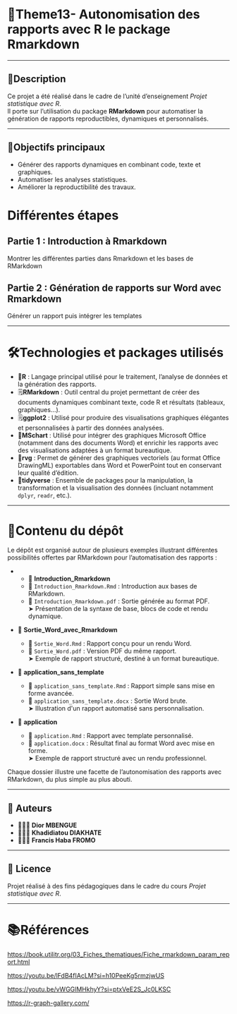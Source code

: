 # 🧠Theme13- Autonomisation des rapports avec R le package Rmarkdown

---
## 📝Description

Ce projet a été réalisé dans le cadre de l’unité d’enseignement *Projet statistique avec R*.  
Il porte sur l’utilisation du package **RMarkdown** pour automatiser la génération de rapports reproductibles, dynamiques et personnalisés.

---
## 🎯Objectifs principaux

- Générer des rapports dynamiques en combinant code, texte et graphiques.
- Automatiser les analyses statistiques.
- Améliorer la reproductibilité des travaux.

# Différentes étapes

## Partie 1 : Introduction à Rmarkdown

Montrer les différentes parties  dans Rmarkdown et les bases de RMarkdown

## Partie 2 : Génération de rapports sur Word avec Rmarkdown

Générer un rapport puis intégrer les templates

---
# 🛠️Technologies et packages utilisés


- 🧮**R** : Langage principal utilisé pour le traitement, l’analyse de données et la génération des rapports.
- 🗒️**RMarkdown** : Outil central du projet permettant de créer des documents dynamiques combinant texte, code R et résultats (tableaux, graphiques...).
- 🗒️**ggplot2** : Utilisé pour produire des visualisations graphiques élégantes et personnalisées à partir des données analysées.
- 🧩**MSchart** : Utilisé pour intégrer des graphiques Microsoft Office (notamment dans des documents Word) et enrichir les rapports avec des visualisations adaptées à un format bureautique.
- 🎨**rvg** : Permet de générer des graphiques vectoriels (au format Office DrawingML) exportables dans Word et PowerPoint tout en conservant leur qualité d’édition.
- 🔧**tidyverse** : Ensemble de packages pour la manipulation, la transformation et la visualisation des données (incluant notamment `dplyr`, `readr`, etc.).
---
# 📂Contenu du dépôt

Le dépôt est organisé autour de plusieurs exemples illustrant différentes possibilités offertes par RMarkdown pour l’automatisation des rapports :

- - 📂 **Introduction_Rmarkdown**  
  - 📄 `Introduction_Rmarkdown.Rmd` : Introduction aux bases de RMarkdown.  
  - 📄 `Introduction_Rmarkdown.pdf` : Sortie générée au format PDF.  
  ➤ Présentation de la syntaxe de base, blocs de code et rendu dynamique.

- 📂 **Sortie_Word_avec_Rmarkdown**  
  - 📄 `Sortie_Word.Rmd` : Rapport conçu pour un rendu Word.  
  - 📄 `Sortie_Word.pdf` : Version PDF du même rapport.  
  ➤ Exemple de rapport structuré, destiné à un format bureautique.

- 📂 **application_sans_template**  
  - 📄 `application_sans_template.Rmd` : Rapport simple sans mise en forme avancée.  
  - 📄 `application_sans_template.docx` : Sortie Word brute.  
  ➤ Illustration d'un rapport automatisé sans personnalisation.

- 📂 **application**  
  - 📄 `application.Rmd` : Rapport avec template personnalisé.  
  - 📄 `application.docx` : Résultat final au format Word avec mise en forme.  
  ➤ Exemple de rapport structuré avec un rendu professionnel.

Chaque dossier illustre une facette de l’autonomisation des rapports avec RMarkdown, du plus simple au plus abouti.

---

## 👥 Auteurs

- 👩🏽‍🎓 **Dior MBENGUE**  
- 👩🏽‍🎓 **Khadidiatou DIAKHATE**  
- 👨🏽‍🎓 **Francis Haba FROMO**

---
## 📄 Licence

Projet réalisé à des fins pédagogiques dans le cadre du cours *Projet statistique avec R*.

---

# 📚Références

https://book.utilitr.org/03_Fiches_thematiques/Fiche_rmarkdown_param_report.html

https://youtu.be/lFdB4fIAcLM?si=h10PeeKg5rmzjwUS

https://youtu.be/vWGGlMHkhyY?si=ptxVeE2S_Jc0LKSC

https://r-graph-gallery.com/
